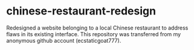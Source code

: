 # chinese-restaurant-redesign

Redesigned a website belonging to a local Chinese restaurant to address flaws in its existing interface. This repository
was transferred from my anonymous github account (ecstaticgoat777). 



